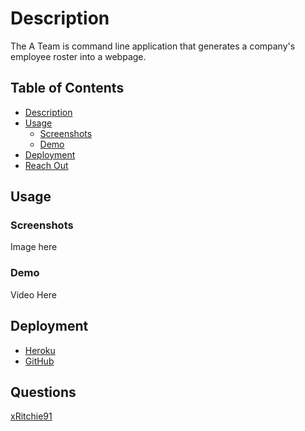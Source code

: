 # Description
The A Team is command line application that generates a company's employee roster into a webpage.

## Table of Contents
- [Description](#description)
- [Usage](#usage)
  - [Screenshots](#screenshots)
  - [Demo](#demo)
- [Deployment](#deployment)
- [Reach Out](#questions)

## Usage
### Screenshots
Image here

### Demo
Video Here

## Deployment
- [Heroku](https://dashboard.heroku.com/apps/cryptic-earth-53981/deploy/github)
- [GitHub](https://xritchie91.github.io/The-A-Team/)

## Questions
[xRitchie91](https://github.com/xRitchie91/The-A-Team/tree/main)
